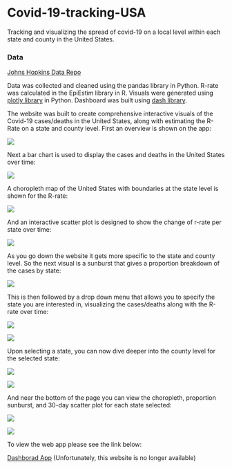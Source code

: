 # Covid-19-tracking-USA
Tracking and visualizing the spread of covid-19 on a local level within each state and county in the United States.
### Data
[Johns Hopkins Data Repo](https://github.com/CSSEGISandData/COVID-19)

Data was collected and cleaned using the pandas library in Python.
R-rate was calculated in the EpiEstim library in R.
Visuals were generated using [plotly library](https://plotly.com/) in Python. Dashboard was built using [dash library](https://plotly.com/dash/).


The website was built to create comprehensive interactive visuals of the Covid-19 cases/deaths in the United States, along with estimating the R-Rate on a state and county level.
First an overview is shown on the app:

![](/Images/Overview_sunburst.png)

Next a bar chart is used to display the cases and deaths in the United States over time:

![](/Images/Cases_deaths_US.png)

A choropleth map of the United States with boundaries at the state level is shown for the R-rate:

![](/Images/Rrate_State_choropleth_map.png)

And an interactive scatter plot is designed to show the change of r-rate per state over time:

![](/Images/Rrate_30_days_state.png)

As you go down the website it gets more specific to the state and county level.
So the next visual is a sunburst that gives a proportion breakdown of the cases by state:

![](/Images/Sunburst_states.png)

This is then followed by a drop down menu that allows you to specify the state you are interested in, visualizing the cases/deaths along with the R-rate over time:

![](/Images/Drop_down_state_cases_deaths.png)

![](/Images/Rrate_state_specific.png)

Upon selecting a state, you can now dive deeper into the county level for the selected state:

![](Images/County_cases_deaths.png)

![](Images/County_Rrate.png)

And near the bottom of the page you can view the choropleth, proportion sunburst, and 30-day scatter plot for each state selected:

![](/Images/County_choro_sunburst.png)

![](/Images/Rrate_30_days_county.png)

To view the web app please see the link below:

[Dashborad App](https://covid-19-tracking-dashapp.ue.r.appspot.com/) (Unfortunately, this website is no longer available)

